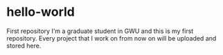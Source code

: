 # hello-world
First repository
I'm a graduate student in GWU and this is my first repository.
Every project that I work on from now on will be uploaded and stored here.

